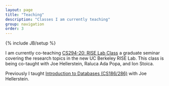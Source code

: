 ```yaml
---
layout: page
title: "Teaching"
description: "Classes I am currently teaching"
group: navigation
order: 3
---
```

{% include JB/setup %}

I am currently co-teaching <a href="https://ucbrise.github.io/cs294-rise-fa16/syllabus">CS294-20: RISE Lab Class</a> a graduate seminar covering the research topics in the new UC Berkeley RISE Lab.  This class is being co-taught with Joe Hellerstein, Raluca Ada Popa, and Ion Stoica.


Previously I taught <a href="https://sites.google.com/site/cs186spring2016/">Introduction to Databases (CS186/286)</a> with Joe Hellerstein.

